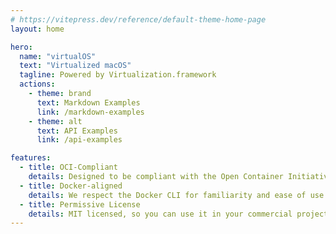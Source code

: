 ```yaml
---
# https://vitepress.dev/reference/default-theme-home-page
layout: home

hero:
  name: "virtualOS"
  text: "Virtualized macOS"
  tagline: Powered by Virtualization.framework
  actions:
    - theme: brand
      text: Markdown Examples
      link: /markdown-examples
    - theme: alt
      text: API Examples
      link: /api-examples

features:
  - title: OCI-Compliant
    details: Designed to be compliant with the Open Container Initiative (OCI) standards.
  - title: Docker-aligned
    details: We respect the Docker CLI for familiarity and ease of use.
  - title: Permissive License
    details: MIT licensed, so you can use it in your commercial projects.
---
```


